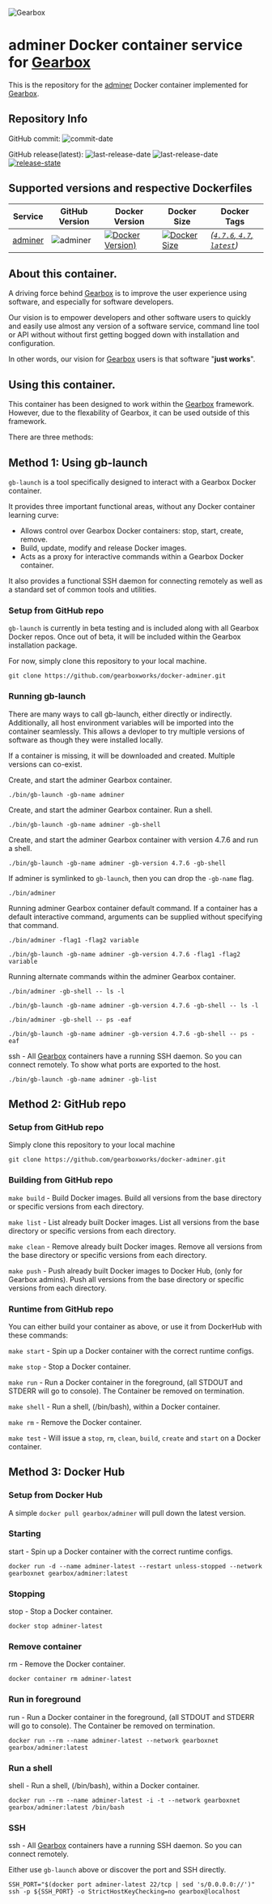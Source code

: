 ![Gearbox](https://raw.githubusercontent.com/gearboxworks/gearboxworks.github.io/master/assets/images/gearbox-logo.png)


# adminer Docker container service for [Gearbox](https://github.com/gearboxworks/)
This is the repository for the [adminer](https://www.adminer.org/) Docker container implemented for [Gearbox](https://github.com/gearboxworks/).


## Repository Info
GitHub commit: ![commit-date](https://img.shields.io/github/last-commit/gearboxworks/docker-adminer?style=flat-square)

GitHub release(latest): ![last-release-date](https://img.shields.io/github/release-date/gearboxworks/docker-adminer) ![last-release-date](https://img.shields.io/github/v/tag/gearboxworks/docker-adminer?sort=semver) [![release-state](https://github.com/gearboxworks/docker-adminer/workflows/release/badge.svg?event=release)](https://github.com/gearboxworks/docker-adminer/actions?query=workflow%3Arelease)


## Supported versions and respective Dockerfiles
| Service | GitHub Version | Docker Version | Docker Size | Docker Tags |
| ------- | -------------- | -------------- | ----------- | ----------- |
| [adminer](https://www.adminer.org/) | ![adminer](https://img.shields.io/badge/adminer-4.7.6-green.svg) | [![Docker Version)](https://img.shields.io/docker/v/gearboxworks/adminer/4.7.6)](https://hub.docker.com/repository/docker/gearboxworks/adminer) | [![Docker Size](https://img.shields.io/docker/image-size/gearboxworks/adminer/4.7.6)](https://hub.docker.com/repository/docker/gearboxworks/adminer) | _([`4.7.6`, `4.7`, `latest`](https://github.com/gearboxworks/docker-adminer/blob/master/versions/4.7.6/DockerfileRuntime))_ |


## About this container.
A driving force behind [Gearbox](https://github.com/gearboxworks/) is to improve the user experience using software, and especially for software developers.

Our vision is to empower developers and other software users to quickly and easily use almost any version of a software service, command line tool or API without without first getting bogged down with installation and configuration.

In other words, our vision for [Gearbox](https://github.com/gearboxworks/) users is that software "**just works**".


## Using this container.
This container has been designed to work within the [Gearbox](https://github.com/gearboxworks/) framework.
However, due to the flexability of Gearbox, it can be used outside of this framework.

There are three methods:

## Method 1: Using gb-launch
`gb-launch` is a tool specifically designed to interact with a Gearbox Docker container.

It provides three important functional areas, without any Docker container learning curve:
- Allows control over Gearbox Docker containers: stop, start, create, remove.
- Build, update, modify and release Docker images.
- Acts as a proxy for interactive commands within a Gearbox Docker container.

It also provides a functional SSH daemon for connecting remotely as well as a standard set of common tools and utilities.


### Setup from GitHub repo
`gb-launch` is currently in beta testing and is included along with all Gearbox Docker repos.
Once out of beta, it will be included within the Gearbox installation package.

For now, simply clone this repository to your local machine.

`git clone https://github.com/gearboxworks/docker-adminer.git`

### Running gb-launch
There are many ways to call gb-launch, either directly or indirectly.
Additionally, all host environment variables will be imported into the container seamlessly.
This allows a devloper to try multiple versions of software as though they were installed locally.

If a container is missing, it will be downloaded and created. Multiple versions can co-exist.

Create, and start the adminer Gearbox container.

`./bin/gb-launch -gb-name adminer`

Create, and start the adminer Gearbox container. Run a shell.

`./bin/gb-launch -gb-name adminer -gb-shell`

Create, and start the adminer Gearbox container with version 4.7.6 and run a shell.

`./bin/gb-launch -gb-name adminer -gb-version 4.7.6 -gb-shell`

If adminer is symlinked to `gb-launch`, then you can drop the `-gb-name` flag.

`./bin/adminer`

Running adminer Gearbox container default command. If a container has a default interactive command, arguments can be supplied without specifying that command.

`./bin/adminer -flag1 -flag2 variable`

`./bin/gb-launch -gb-name adminer -gb-version 4.7.6 -flag1 -flag2 variable`


Running alternate commands within the adminer Gearbox container.

`./bin/adminer -gb-shell -- ls -l`

`./bin/gb-launch -gb-name adminer -gb-version 4.7.6 -gb-shell -- ls -l`

`./bin/adminer -gb-shell -- ps -eaf`

`./bin/gb-launch -gb-name adminer -gb-version 4.7.6 -gb-shell -- ps -eaf`


ssh - All [Gearbox](https://github.com/gearboxworks/) containers have a running SSH daemon. So you can connect remotely.
To show what ports are exported to the host.

`./bin/gb-launch -gb-name adminer -gb-list`


## Method 2: GitHub repo

### Setup from GitHub repo
Simply clone this repository to your local machine

`git clone https://github.com/gearboxworks/docker-adminer.git`

### Building from GitHub repo
`make build` - Build Docker images. Build all versions from the base directory or specific versions from each directory.

`make list` - List already built Docker images. List all versions from the base directory or specific versions from each directory.

`make clean` - Remove already built Docker images. Remove all versions from the base directory or specific versions from each directory.

`make push` - Push already built Docker images to Docker Hub, (only for Gearbox admins). Push all versions from the base directory or specific versions from each directory.

### Runtime from GitHub repo
You can either build your container as above, or use it from DockerHub with these commands:

`make start` - Spin up a Docker container with the correct runtime configs.

`make stop` - Stop a Docker container.

`make run` - Run a Docker container in the foreground, (all STDOUT and STDERR will go to console). The Container be removed on termination.

`make shell` - Run a shell, (/bin/bash), within a Docker container.

`make rm` - Remove the Docker container.

`make test` - Will issue a `stop`, `rm`, `clean`, `build`, `create` and `start` on a Docker container.


## Method 3: Docker Hub

### Setup from Docker Hub
A simple `docker pull gearbox/adminer` will pull down the latest version.

### Starting
start - Spin up a Docker container with the correct runtime configs.

`docker run -d --name adminer-latest --restart unless-stopped --network gearboxnet gearbox/adminer:latest`

### Stopping
stop - Stop a Docker container.

`docker stop adminer-latest`

### Remove container
rm - Remove the Docker container.

`docker container rm adminer-latest`

### Run in foreground
run - Run a Docker container in the foreground, (all STDOUT and STDERR will go to console). The Container be removed on termination.

`docker run --rm --name adminer-latest --network gearboxnet gearbox/adminer:latest`

### Run a shell
shell - Run a shell, (/bin/bash), within a Docker container.

`docker run --rm --name adminer-latest -i -t --network gearboxnet gearbox/adminer:latest /bin/bash`

### SSH
ssh - All [Gearbox](https://github.com/gearboxworks/) containers have a running SSH daemon. So you can connect remotely.

Either use `gb-launch` above or discover the port and SSH directly.


```
SSH_PORT="$(docker port adminer-latest 22/tcp | sed 's/0.0.0.0://')"
ssh -p ${SSH_PORT} -o StrictHostKeyChecking=no gearbox@localhost
```

